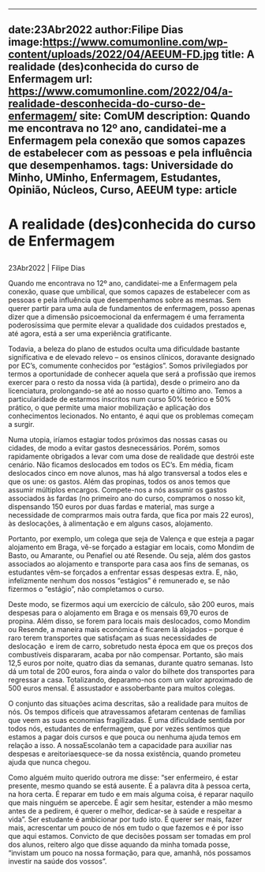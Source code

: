 
---
date:23Abr2022
author:Filipe Dias
image:https://www.comumonline.com/wp-content/uploads/2022/04/AEEUM-FD.jpg
title: A realidade (des)conhecida do curso de Enfermagem
url: https://www.comumonline.com/2022/04/a-realidade-desconhecida-do-curso-de-enfermagem/
site: ComUM
description: Quando me encontrava no 12º ano, candidatei-me a Enfermagem pela conexão que somos capazes de estabelecer com as pessoas e pela influência que desempenhamos.
tags: Universidade do Minho, UMinho, Enfermagem, Estudantes, Opinião, Núcleos, Curso, AEEUM
type: article
---


# A realidade (des)conhecida do curso de Enfermagem

## 

23Abr2022 | Filipe Dias

Quando me encontrava no 12º ano, candidatei-me a Enfermagem pela conexão, quase que umbilical, que somos capazes de estabelecer com as pessoas e pela influência que desempenhamos sobre as mesmas. Sem querer partir para uma aula de fundamentos de enfermagem, posso apenas dizer que a dimensão psicoemocional da enfermagem é uma ferramenta poderosíssima que permite elevar a qualidade dos cuidados prestados e, até agora, está a ser uma experiência gratificante.

Todavia, a beleza do plano de estudos oculta uma dificuldade bastante significativa e de elevado relevo – os ensinos clínicos, doravante designado por EC’s, comumente conhecidos por “estágios”. Somos privilegiados por termos a oportunidade de conhecer aquela que será a profissão que iremos exercer para o resto da nossa vida (à partida), desde o primeiro ano da licenciatura, prolongando-se até ao nosso quarto e último ano. Temos a particularidade de estarmos inscritos num curso 50% teórico e 50% prático, o que permite uma maior mobilização e aplicação dos conhecimentos lecionados. No entanto, é aqui que os problemas começam a surgir.

Numa utopia, iríamos estagiar todos próximos das nossas casas ou cidades, de modo a evitar gastos desnecessários. Porém, somos rapidamente obrigados a levar com uma dose de realidade que destrói este cenário. Não ficamos deslocados em todos os EC’s. Em média, ficam deslocados cinco em nove alunos, mas há algo transversal a todos eles e que os une: os gastos. Além das propinas, todos os anos temos que assumir múltiplos encargos. Compete-nos a nós assumir os gastos associados às fardas (no primeiro ano do curso, compramos o nosso kit, dispensando 150 euros por duas fardas e material, mas surge a necessidade de comprarmos mais outra farda, que fica por mais 22 euros), às deslocações, à alimentação e em alguns casos, alojamento.

Portanto, por exemplo, um colega que seja de Valença e que esteja a pagar alojamento em Braga, vê-se forçado a estagiar em locais, como Mondim de Basto, ou Amarante, ou Penafiel ou até Resende. Ou seja, além dos gastos associados ao alojamento e transporte para casa aos fins de semanas, os estudantes vêm-se forçados a enfrentar essas despesas extra. E, não, infelizmente nenhum dos nossos “estágios” é remunerado e, se não fizermos o “estágio”, não completamos o curso.

Deste modo, se fizermos aqui um exercício de cálculo, são 200 euros, mais despesas para o alojamento em Braga e os mensais 69,70 euros de propina. Além disso, se forem para locais mais deslocados, como Mondim ou Resende, a maneira mais económica é ficarem lá alojados – porque é raro terem transportes que satisfaçam as suas necessidades de deslocação  e irem de carro, sobretudo nesta época em que os preços dos combustíveis dispararam, acaba por não compensar. Portanto, são mais 12,5 euros por noite, quatro dias da semanas, durante quatro semanas. Isto dá um total de 200 euros, fora ainda o valor do bilhete dos transportes para regressar a casa. Totalizando, deparamo-nos com um valor aproximado de 500 euros mensal. É assustador e assoberbante para muitos colegas.

O conjunto das situações acima descritas, são a realidade para muitos de nós. Os tempos difíceis que atravessamos afetaram centenas de famílias que veem as suas economias fragilizadas. É uma dificuldade sentida por todos nós, estudantes de enfermagem, que por vezes sentimos que estamos a pagar dois cursos e que pouca ou nenhuma ajuda temos em relação a isso. A nossaEscolanão tem a capacidade para auxiliar nas despesas e areitoriaesquece-se da nossa existência, quando prometeu ajuda que nunca chegou.

Como alguém muito querido outrora me disse: “ser enfermeiro, é estar presente, mesmo quando se está ausente. É a palavra dita à pessoa certa, na hora certa. É reparar em tudo e em mais alguma coisa, é reparar naquilo que mais ninguém se apercebe. É agir sem hesitar, estender a mão mesmo antes de a pedirem, é querer o melhor, dedicar-se à saúde e respeitar a vida”. Ser estudante é ambicionar por tudo isto. É querer ser mais, fazer mais, acrescentar um pouco de nós em tudo o que fazemos e é por isso que aqui estamos. Convicto de que decisões possam ser tomadas em prol dos alunos, reitero algo que disse aquando da minha tomada posse, “invistam um pouco na nossa formação, para que, amanhã, nós possamos investir na saúde dos vossos”.

